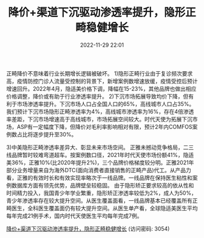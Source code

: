 ﻿---
title: 降价+渠道下沉驱动渗透率提升，隐形正畸稳健增长
date: 2022-11-29 22:01
tags:
- 隐形正畸行业
updated: 
---

正畸降价不意味着行业长期增长逻辑被破坏。
1)隐形正畸行业由于复诊频次要求高，疫情防控门诊人流量受控制的背景下，新增案例数增速放缓，疫情受控后预计增速回升。2022年4月，隐适美价格下调，降幅在15-23%，其他品牌也做出相应价格调整，降价或有助于行业渗透率提升。
2)下沉市场拓展导致均价下降，但有利于市场渗透率提升。下沉市场人口占全国人口的65%，高线城市人口占35%。我们预计下沉市场隐形正畸渗透率为4%，高线城市渗透率为16%，存在4倍渗透率差距，下沉市场增速高于高线城市，市场拓展空间较大。时代天使为拓展下沉市场，ASP有一定幅度下降，但降价对毛利率影响相对有限，预计2年内COMFOS案例数占比将逐步提升至30%。
<!-- more -->
3)中美隐形正畸渗透率差异大、彰显未来市场空间。
正雅未撼动竞争格局，二三线品牌暂时较难弯道超车。按案例数口径，2021年时代天使市场份额41%，隐适美36%，正雅10%(比2020年提升2%)，三个品牌价格梯度较分明。正雅2021年部分业务增量来自为海外DTC(面向消费者直接销售的正畸产品)代工。从产品力看，正雅的有效时长和有效实现率略次于一线品牌。一线品牌在保持医生粘性和案例数据库方面有领先优势，品牌壁垒较稳固。
由于隐形矫正要求较高的依从性和时间精力投入，我国青少年学业繁重，隐形矫正渗透率较低为2%，成人为50%，青少年渗透率存在较大提升空间。从医生覆盖面看，一线品牌基本已经覆盖所有正畸医生，全科医生覆盖面仍有较大提升空间。从医生单产看，全球隐适美医生平均每年完成21例手术，国内时代天使医生平均每年完成7例。

[降价+渠道下沉驱动渗透率提升，隐形正畸稳健增长](https://url12.ctfile.com/f/3948612-735795111-e70d28?p=3054)
(访问密码: 3054)

